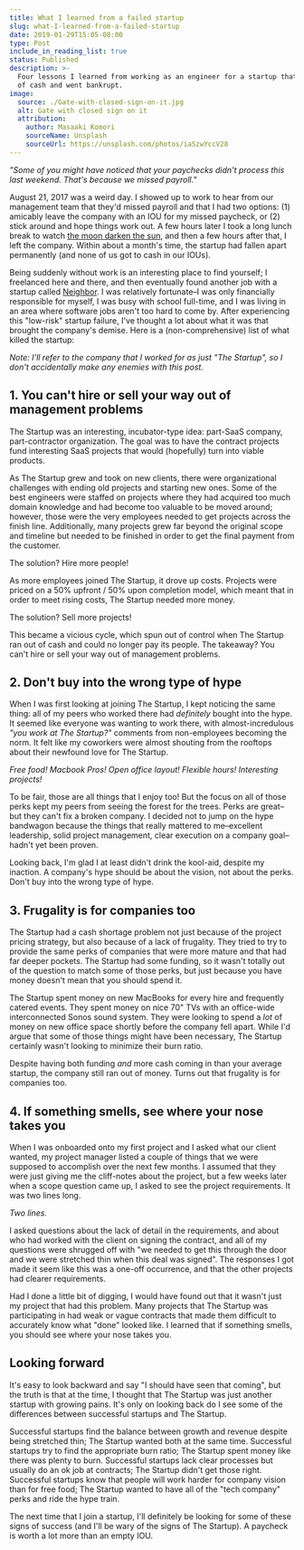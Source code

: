```yaml
---
title: What I learned from a failed startup
slug: what-I-learned-from-a-failed-startup
date: 2019-01-29T15:05-08:00
type: Post
include_in_reading_list: true
status: Published
description: >-
  Four lessons I learned from working as an engineer for a startup that ran out
  of cash and went bankrupt.
image:
  source: ./Gate-with-closed-sign-on-it.jpg
  alt: Gate with closed sign on it
  attribution:
    author: Masaaki Komori
    sourceName: Unsplash
    sourceUrl: https://unsplash.com/photos/iaSzwYccV28
---
```


_"Some of you might have noticed that your paychecks didn't process this last weekend. That's because we missed payroll."_

August 21, 2017 was a weird day. I showed up to work to hear from our management team that they'd missed payroll and that I had two options: (1) amicably leave the company with an IOU for my missed paycheck, or (2) stick around and hope things work out. A few hours later I took a long lunch break to watch [the moon darken the sun](https://www.washingtonpost.com/science/2018/08/14/solar-eclipse-was-one-most-watched-events-american-history-survey-finds/?noredirect=on&utm_term=.91e4f92b49cc 'Solar Eclipse 2017'), and then a few hours after that, I left the company. Within about a month's time, the startup had fallen apart permanently (and none of us got to cash in our IOUs).

Being suddenly without work is an interesting place to find yourself; I freelanced here and there, and then eventually found another job with a startup called [Neighbor](http://neighbor.com 'Neighbor: the Airbnb of Storage'). I was relatively fortunate–I was only financially responsible for myself, I was busy with school full-time, and I was living in an area where software jobs aren't too hard to come by. After experiencing this "low-risk" startup failure, I've thought a lot about what it was that brought the company's demise. Here is a (non-comprehensive) list of what killed the startup:

_Note: I'll refer to the company that I worked for as just "The Startup", so I don't accidentally make any enemies with this post._

## 1. You can't hire or sell your way out of management problems

The Startup was an interesting, incubator-type idea: part-SaaS company, part-contractor organization. The goal was to have the contract projects fund interesting SaaS projects that would (hopefully) turn into viable products.

As The Startup grew and took on new clients, there were organizational challenges with ending old projects and starting new ones. Some of the best engineers were staffed on projects where they had acquired too much domain knowledge and had become too valuable to be moved around; however, those were the very employees needed to get projects across the finish line. Additionally, many projects grew far beyond the original scope and timeline but needed to be finished in order to get the final payment from the customer.

The solution? Hire more people!

As more employees joined The Startup, it drove up costs. Projects were priced on a 50% upfront / 50% upon completion model, which meant that in order to meet rising costs, The Startup needed more money.

The solution? Sell more projects!

This became a vicious cycle, which spun out of control when The Startup ran out of cash and could no longer pay its people. The takeaway? You can't hire or sell your way out of management problems.

## 2. Don't buy into the wrong type of hype

When I was first looking at joining The Startup, I kept noticing the same thing: all of my peers who worked there had _definitely_ bought into the hype. It seemed like everyone was wanting to work there, with almost-incredulous _"you work at The Startup?"_ comments from non-employees becoming the norm. It felt like my coworkers were almost shouting from the rooftops about their newfound love for The Startup.

_Free food! Macbook Pros! Open office layout! Flexible hours! Interesting projects!_

To be fair, those are all things that I enjoy too! But the focus on all of those perks kept my peers from seeing the forest for the trees. Perks are great–but they can't fix a broken company. I decided not to jump on the hype bandwagon because the things that really mattered to me–excellent leadership, solid project management, clear execution on a company goal–hadn't yet been proven.

Looking back, I'm glad I at least didn't drink the kool-aid, despite my inaction. A company's hype should be about the vision, not about the perks. Don't buy into the wrong type of hype.

## 3. Frugality is for companies too

The Startup had a cash shortage problem not just because of the project pricing strategy, but also because of a lack of frugality. They tried to try to provide the same perks of companies that were more mature and that had far deeper pockets. The Startup had some funding, so it wasn't totally out of the question to match some of those perks, but just because you have money doesn't mean that you should spend it.

The Startup spent money on new MacBooks for every hire and frequently catered events. They spent money on nice 70" TVs with an office-wide interconnected Sonos sound system. They were looking to spend a _lot_ of money on new office space shortly before the company fell apart. While I'd argue that some of those things might have been necessary, The Startup certainly wasn't looking to minimize their burn ratio.

Despite having both funding _and_ more cash coming in than your average startup, the company still ran out of money. Turns out that frugality is for companies too.

## 4. If something smells, see where your nose takes you

When I was onboarded onto my first project and I asked what our client wanted, my project manager listed a couple of things that we were supposed to accomplish over the next few months. I assumed that they were just giving me the cliff-notes about the project, but a few weeks later when a scope question came up, I asked to see the project requirements. It was two lines long.

_Two lines._

I asked questions about the lack of detail in the requirements, and about who had worked with the client on signing the contract, and all of my questions were shrugged off with "we needed to get this through the door and we were stretched thin when this deal was signed". The responses I got made it seem like this was a one-off occurrence, and that the other projects had clearer requirements.

Had I done a little bit of digging, I would have found out that it wasn't just my project that had this problem. Many projects that The Startup was participating in had weak or vague contracts that made them difficult to accurately know what "done" looked like. I learned that if something smells, you should see where your nose takes you.

## Looking forward

It's easy to look backward and say "I should have seen that coming", but the truth is that at the time, I thought that The Startup was just another startup with growing pains. It's only on looking back do I see some of the differences between successful startups and The Startup.

Successful startups find the balance between growth and revenue despite being stretched thin; The Startup wanted both at the same time. Successful startups try to find the appropriate burn ratio; The Startup spent money like there was plenty to burn. Successful startups lack clear processes but usually do an ok job at contracts; The Startup didn't get those right. Successful startups know that people will work harder for company vision than for free food; The Startup wanted to have all of the "tech company" perks and ride the hype train.

The next time that I join a startup, I'll definitely be looking for some of these signs of success (and I'll be wary of the signs of The Startup). A paycheck is worth a lot more than an empty IOU.

